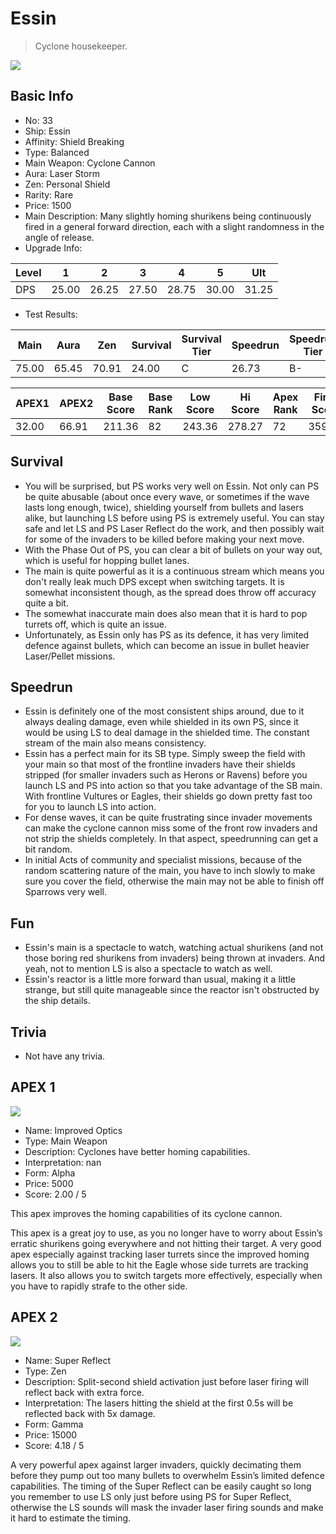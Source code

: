 # Essin

> Cyclone housekeeper.

<img src="/ships/ship_33.png" style={{zoom:1}}/>

## Basic Info

- No: 33
- Ship: Essin
- Affinity: Shield Breaking
- Type: Balanced
- Main Weapon: Cyclone Cannon
- Aura: Laser Storm
- Zen: Personal Shield
- Rarity: Rare
- Price: 1500
- Main Description: Many slightly homing shurikens being continuously fired in a general forward direction, each with a slight randomness in the angle of release.
- Upgrade Info: 

| Level | 1 | 2 | 3 | 4 | 5 | Ult |
|--|--|--|--|--|--|--|
| DPS | 25.00 | 26.25 | 27.50 | 28.75 | 30.00 | 31.25 |

- Test Results: 

| Main | Aura | Zen | Survival | Survival Tier | Speedrun | Speedrun Tier | Fun | Fun Tier |
|--|--|--|--|--|--|--|--|--|
| 75.00 | 65.45 | 70.91 | 24.00 | C | 26.73 | B- | 30.55 | B- |

| APEX1 | APEX2 | Base Score | Base Rank | Low Score | Hi Score | Apex Rank | Final Score | FinalRank |
|--|--|--|--|--|--|--|--|--|
| 32.00 | 66.91 | 211.36 | 82 | 243.36 | 278.27 | 72 | 359.55 | 73 |

## Survival

- You will be surprised, but PS works very well on Essin. Not only can PS be quite abusable (about once every wave, or sometimes if the wave lasts long enough, twice), shielding yourself from bullets and lasers alike, but launching LS before using PS is extremely useful. You can stay safe and let LS and PS Laser Reflect do the work, and then possibly wait for some of the invaders to be killed before making your next move.
- With the Phase Out of PS, you can clear a bit of bullets on your way out, which is useful for hopping bullet lanes.
- The main is quite powerful as it is a continuous stream which means you don't really leak much DPS except when switching targets. It is somewhat inconsistent though, as the spread does throw off accuracy quite a bit.
- The somewhat inaccurate main does also mean that it is hard to pop turrets off, which is quite an issue.
- Unfortunately, as Essin only has PS as its defence, it has very limited defence against bullets, which can become an issue in bullet heavier Laser/Pellet missions.

## Speedrun

- Essin is definitely one of the most consistent ships around, due to it always dealing damage, even while shielded in its own PS, since it would be using LS to deal damage in the shielded time. The constant stream of the main also means consistency.
- Essin has a perfect main for its SB type. Simply sweep the field with your main so that most of the frontline invaders have their shields stripped (for smaller invaders such as Herons or Ravens) before you launch LS and PS into action so that you take advantage of the SB main. With frontline Vultures or Eagles, their shields go down pretty fast too for you to launch LS into action.
- For dense waves, it can be quite frustrating since invader movements can make the cyclone cannon miss some of the front row invaders and not strip the shields completely. In that aspect, speedrunning can get a bit random.
- In initial Acts of community and specialist missions, because of the random scattering nature of the main, you have to inch slowly to make sure you cover the field, otherwise the main may not be able to finish off Sparrows very well.

## Fun

- Essin's main is a spectacle to watch, watching actual shurikens (and not those boring red shurikens from invaders) being thrown at invaders. And yeah, not to mention LS is also a spectacle to watch as well.
- Essin's reactor is a little more forward than usual, making it a little strange, but still quite manageable since the reactor isn't obstructed by the ship details.

## Trivia

- Not have any trivia.

## APEX 1

<img src="/ships/ship_33_apex_1.png" style={{zoom:1}}/>

- Name: Improved Optics
- Type: Main Weapon
- Description: Cyclones have better homing capabilities.
- Interpretation: nan
- Form: Alpha
- Price: 5000
- Score: 2.00 / 5

This apex improves the homing capabilities of its cyclone cannon.

This apex is a great joy to use, as you no longer have to worry about Essin’s erratic shurikens going everywhere and not hitting their target. A very good apex especially against tracking laser turrets since the improved homing allows you to still be able to hit the Eagle whose side turrets are tracking lasers. It also allows you to switch targets more effectively, especially when you have to rapidly strafe to the other side.

## APEX 2

<img src="/ships/ship_33_apex_2.png" style={{zoom:1}}/>

- Name: Super Reflect
- Type: Zen
- Description: Split-second shield activation just before laser firing will reflect back with extra force.
- Interpretation: The lasers hitting the shield at the first 0.5s will be reflected back with 5x damage.
- Form: Gamma
- Price: 15000
- Score: 4.18 / 5

A very powerful apex against larger invaders, quickly decimating them before they pump out too many bullets to overwhelm Essin’s limited defence capabilities. The timing of the Super Reflect can be easily caught so long you remember to use LS only just before using PS for Super Reflect, otherwise the LS sounds will mask the invader laser firing sounds and make it hard to estimate the timing.
